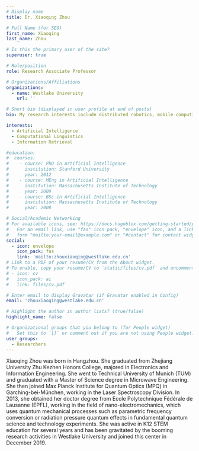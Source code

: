 ```yaml
---
# Display name
title: Dr. Xiaoqing Zhou

# Full Name (for SEO)
first_name: Xiaoqing
last_name: Zhou

# Is this the primary user of the site?
superuser: true

# Role/position
role: Research Associate Professor

# Organizations/Affiliations
organizations:
  - name: Westlake University
    url: ''

# Short bio (displayed in user profile at end of posts)
bio: My research interests include distributed robotics, mobile computing and programmable matter.

interests:
  - Artificial Intelligence
  - Computational Linguistics
  - Information Retrieval

#education:
#  courses:
#    - course: PhD in Artificial Intelligence
#      institution: Stanford University
#      year: 2012
#    - course: MEng in Artificial Intelligence
#      institution: Massachusetts Institute of Technology
#      year: 2009
#    - course: BSc in Artificial Intelligence
#      institution: Massachusetts Institute of Technology
#      year: 2008

# Social/Academic Networking
# For available icons, see: https://docs.hugoblox.com/getting-started/page-builder/#icons
#   For an email link, use "fas" icon pack, "envelope" icon, and a link in the
#   form "mailto:your-email@example.com" or "#contact" for contact widget.
social:
  - icon: envelope
    icon_pack: fas
    link: 'mailto:zhouxiaoqing@westlake.edu.cn'
# Link to a PDF of your resume/CV from the About widget.
# To enable, copy your resume/CV to `static/files/cv.pdf` and uncomment the lines below.
# - icon: cv
#   icon_pack: ai
#   link: files/cv.pdf

# Enter email to display Gravatar (if Gravatar enabled in Config)
email: 'zhouxiaoqing@westlake.edu.cn'

# Highlight the author in author lists? (true/false)
highlight_name: false

# Organizational groups that you belong to (for People widget)
#   Set this to `[]` or comment out if you are not using People widget.
user_groups:
  - Researchers
---
```


Xiaoqing Zhou was born in Hangzhou. She graduated from Zhejiang University Zhu Kezhen Honors College, majored in Electronics and Information Engineering. She went to Technical University of Munich (TUM) and graduated with a Master of Science degree in Microwave Engineering. She then joined Max Planck Institute for Quantum Optics (MPQ) in Garching-bei-München, working in the Laser Spectroscopy Division. In 2013, she obtained her doctor degree from Ecole Polytechnique Fédérale de Lausanne (EPFL), working in the field of nano-electromechanics, which uses quantum mechanical processes such as parametric frequency conversion or radiation pressure quantum effects in fundamental quantum science and technology experiments. She was active in K12 STEM education for several years and has been gravitated by the booming research activities in Westlake University and joined this center in December 2019.